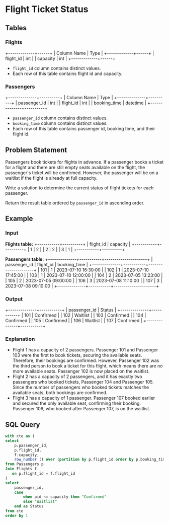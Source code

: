 # Flight Ticket Status

## Tables

### Flights

+-------------+------+
| Column Name | Type |
+-------------+------+
| flight_id   | int  |
| capacity    | int  |
+-------------+------+

- `flight_id` column contains distinct values.
- Each row of this table contains flight id and capacity.

### Passengers

+--------------+----------+
| Column Name  | Type     |
+--------------+----------+
| passenger_id | int      |
| flight_id    | int      |
| booking_time | datetime |
+--------------+----------+

- `passenger_id` column contains distinct values.
- `booking_time` column contains distinct values.
- Each row of this table contains passenger id, booking time, and their flight id.

## Problem Statement

Passengers book tickets for flights in advance. If a passenger books a ticket for a flight and there are still empty seats available on the flight, the passenger's ticket will be confirmed. However, the passenger will be on a waitlist if the flight is already at full capacity.

Write a solution to determine the current status of flight tickets for each passenger.

Return the result table ordered by `passenger_id` in ascending order.

## Example

### Input

**Flights table:**
+-----------+----------+
| flight_id | capacity |
+-----------+----------+
| 1         | 2        |
| 2         | 2        |
| 3         | 1        |
+-----------+----------+

**Passengers table:**
+--------------+-----------+---------------------+
| passenger_id | flight_id | booking_time        |
+--------------+-----------+---------------------+
| 101          | 1         | 2023-07-10 16:30:00 |
| 102          | 1         | 2023-07-10 17:45:00 |
| 103          | 1         | 2023-07-10 12:00:00 |
| 104          | 2         | 2023-07-05 13:23:00 |
| 105          | 2         | 2023-07-05 09:00:00 |
| 106          | 3         | 2023-07-08 11:10:00 |
| 107          | 3         | 2023-07-08 09:10:00 |
+--------------+-----------+---------------------+

### Output

+--------------+-----------+
| passenger_id | Status    |
+--------------+-----------+
| 101          | Confirmed | 
| 102          | Waitlist  | 
| 103          | Confirmed | 
| 104          | Confirmed | 
| 105          | Confirmed | 
| 106          | Waitlist  | 
| 107          | Confirmed | 
+--------------+-----------+

### Explanation

- Flight 1 has a capacity of 2 passengers. Passenger 101 and Passenger 103 were the first to book tickets, securing the available seats. Therefore, their bookings are confirmed. However, Passenger 102 was the third person to book a ticket for this flight, which means there are no more available seats. Passenger 102 is now placed on the waitlist.
- Flight 2 has a capacity of 2 passengers, and it has exactly two passengers who booked tickets, Passenger 104 and Passenger 105. Since the number of passengers who booked tickets matches the available seats, both bookings are confirmed.
- Flight 3 has a capacity of 1 passenger. Passenger 107 booked earlier and secured the only available seat, confirming their booking. Passenger 106, who booked after Passenger 107, is on the waitlist.

## SQL Query

```sql
with cte as (
select
    p.passenger_id,
    p.flight_id,
    f.capacity,
    row_number () over (partition by p.flight_id order by p.booking_time) as pid
from Passengers p
Join Flights f
   on p.flight_id = f.flight_id
)
select
    passenger_id,
    case
        when pid <= capacity then "Confirmed"
        else "Waitlist"
    end as Status
from cte
order by 1
```

